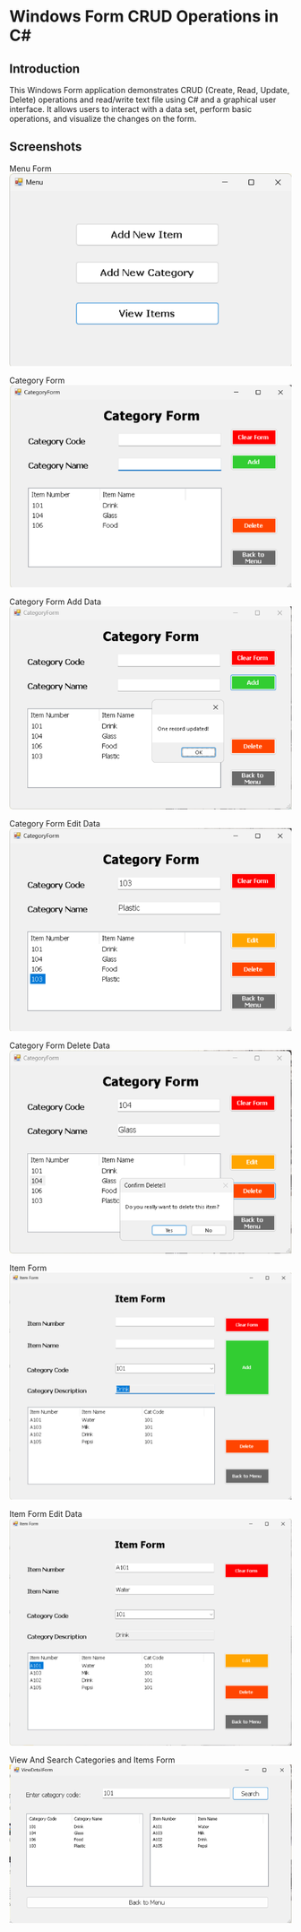 # Windows Form CRUD Operations in C#

## Introduction

This Windows Form application demonstrates CRUD (Create, Read, Update, Delete) operations and read/write text file using C# and a graphical user interface. It allows users to interact with a data set, perform basic operations, and visualize the changes on the form.

## Screenshots

Menu Form
![Menu Form Screenshot](Screenshots/Menu.png)

Category Form
![Category Form Screenshot](Screenshots/CategoryForm.png)

Category Form Add Data
![Category Form Add Data Screenshot](Screenshots/CategoryFormAddData.png)

Category Form Edit Data
![Category Form Edit Data Screenshot](Screenshots/CategoryFormEditData.png)

Category Form Delete Data
![Category Form Delete Data Screenshot](Screenshots/CategoryFormDeleteData.png)

Item Form
![Item Form Screenshot](Screenshots/ItemForm.png)

Item Form Edit Data
![Category Form Edit Data Screenshot](Screenshots/ItemFormEditData.png)

View And Search Categories and Items Form
![View And Search Categories and Items Form Screenshot](Screenshots/ViewDetailFormSearchData.png)
